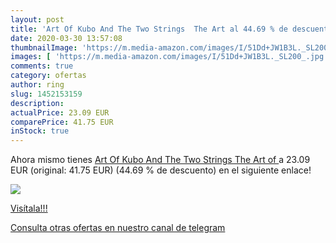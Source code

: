 ```yaml
---
layout: post
title: 'Art Of Kubo And The Two Strings  The Art al 44.69 % de descuento'
date: 2020-03-30 13:57:08
thumbnailImage: 'https://m.media-amazon.com/images/I/51Dd+JW1B3L._SL200_.jpg'
images: [ 'https://m.media-amazon.com/images/I/51Dd+JW1B3L._SL200_.jpg' ]
comments: true
category: ofertas
author: ring
slug: 1452153159
description:
actualPrice: 23.09 EUR
comparePrice: 41.75 EUR
inStock: true
---
```


Ahora mismo tienes [Art Of Kubo And The Two Strings  The Art of ](https://www.amazon.com/dp/1452153159/?tag=redken08-20) a 23.09 EUR (original: 41.75 EUR) (44.69 %  de descuento) en el siguiente enlace!

[![](https://m.media-amazon.com/images/I/51Dd+JW1B3L._SL200_.jpg)](https://www.amazon.com/dp/1452153159/?tag=redken08-20)

[Visítala!!!](https://www.amazon.com/dp/1452153159/?tag=redken08-20)

[Consulta otras ofertas en nuestro canal de telegram](https://t.me/s/ofertas25)

